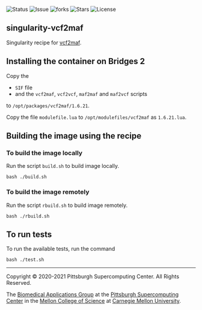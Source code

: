 ![Status](https://github.com/pscedu/singularity-vcf2maf/actions/workflows/main.yml/badge.svg)
![Issue](https://img.shields.io/github/issues/pscedu/singularity-vcf2maf)
![forks](https://img.shields.io/github/forks/pscedu/singularity-vcf2maf)
![Stars](https://img.shields.io/github/stars/pscedu/singularity-vcf2maf)
![License](https://img.shields.io/github/license/pscedu/singularity-vcf2maf)

## singularity-vcf2maf
Singularity recipe for [vcf2maf](https://github.com/mskcc/vcf2maf).

## Installing the container on Bridges 2
Copy the

* `SIF` file
* and the `vcf2maf`, `vcf2vcf`, `maf2maf` and `maf2vcf` scripts

to `/opt/packages/vcf2maf/1.6.21`.

Copy the file `modulefile.lua` to `/opt/modulefiles/vcf2maf` as `1.6.21.lua`.

## Building the image using the recipe

### To build the image locally
Run the script `build.sh` to build image locally.

```
bash ./build.sh
```

### To build the image remotely
Run the script `rbuild.sh` to build image remotely.

```
bash ./rbuild.sh
```

## To run tests
To run the available tests, run the command

```
bash ./test.sh
```

---
Copyright © 2020-2021 Pittsburgh Supercomputing Center. All Rights Reserved.

The [Biomedical Applications Group](https://www.psc.edu/biomedical-applications/) at the [Pittsburgh Supercomputing Center](http://www.psc.edu) in the [Mellon College of Science](https://www.cmu.edu/mcs/) at [Carnegie Mellon University](http://www.cmu.edu).
